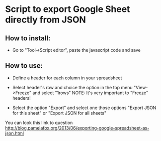 # Script to export Google Sheet directly from JSON

## How to install:

- Go to "Tool->Script editor", paste the javascript code and save


## How to use:

- Define a header for each column in your spreadsheet
- Select header's row and choice the option in the top menu "View->Freeze" and select "1rows"
NOTE: It's very important to "Freeze" headers!
	
- Select the option "Export" and select one those options "Export JSON for this sheet" or "Export JSON for all sheets"


You can look this link to question
http://blog.pamelafox.org/2013/06/exporting-google-spreadsheet-as-json.html


